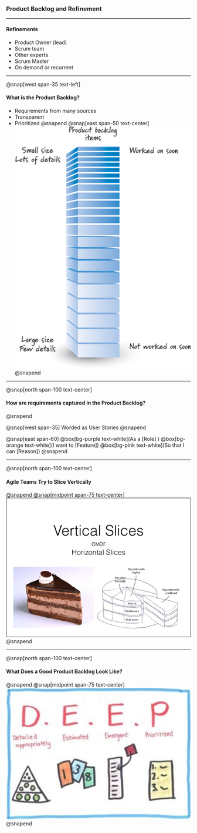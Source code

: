 ### Product Backlog and Refinement
---
#### Refinements
- Product Owner (lead)
- Scrum team
- Other experts
- Scrum Master
- On demand or recurrent

---
@snap[west span-35 text-left]
#### What is the Product Backlog?
- Requirements from many sources
- Transparent
- Prioritized
@snapend
@snap[east span-50 text-center]
![](assets/img/product-backlog.png)
@snapend

---
@snap[north span-100 text-center]
#### How are requirements captured in the Product Backlog?
@snapend

@snap[west span-35]
Worded as User Stories
@snapend

@snap[east span-60]
@box[bg-purple text-white](As a [Role] )
@box[bg-orange text-white](I want to [Feature])
@box[bg-pink text-white](So that I can [Reason])
@snapend

---
@snap[north span-100 text-center]
#### Agile Teams Try to Slice Vertically
@snapend
@snap[midpoint span-75 text-center]
![](assets/img/vertical-slice.jpg)
@snapend

---
@snap[north span-100 text-center]
#### What Does a Good Product Backlog Look Like?
@snapend
@snap[midpoint span-75 text-center]
![](assets/img/deep.png)
@snapend
